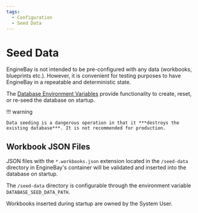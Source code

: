 ```yaml
---
tags:
  - Configuration
  - Seed Data
---
```


# Seed Data

EngineBay is not intended to be pre-configured with any data (workbooks, blueprints etc.). However, it is convenient for testing purposes to have EngineBay in a repeatable and deterministic state.

The [Database Environment Variables](./environment-variables.md#database) provide functionality to create, reset, or re-seed the database on startup.

!!! warning

    Data seeding is a dangerous operation in that it ***destroys the existing database***. It is not recommended for production.

## Workbook JSON Files

JSON files with the ```*.workbooks.json``` extension located in the `/seed-data` directory in EngineBay's container will be validated and inserted into the database on startup.

The `/seed-data` directory is configurable through the environment variable `DATABASE_SEED_DATA_PATH`.

Workbooks inserted during startup are owned by the System User.
